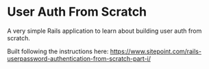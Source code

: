 # User Auth From Scratch

A very simple Rails application to learn about building user auth from scratch.

Built following the instructions here: https://www.sitepoint.com/rails-userpassword-authentication-from-scratch-part-i/
